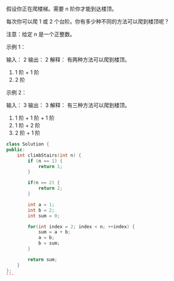 假设你正在爬楼梯。需要 n 阶你才能到达楼顶。

每次你可以爬 1 或 2 个台阶。你有多少种不同的方法可以爬到楼顶呢？

注意：给定 n 是一个正整数。

示例 1：

输入： 2
输出： 2
解释： 有两种方法可以爬到楼顶。
1.  1 阶 + 1 阶
2.  2 阶

示例 2：

输入： 3
输出： 3
解释： 有三种方法可以爬到楼顶。
1.  1 阶 + 1 阶 + 1 阶
2.  1 阶 + 2 阶
3.  2 阶 + 1 阶

````cpp
class Solution {
public:
    int climbStairs(int n) {
        if (n == 1) {
            return 1;
        }

        if(n == 2) {
            return 2;
        }

        int a = 1;
        int b = 2;
        int sum = 0;

        for(int index = 2; index < n; ++index) {
            sum = a + b;
            a = b;
            b = sum;
        }

        return sum;
    }
};
```